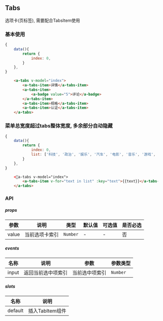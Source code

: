 ## Tabs
选项卡(页标签), 需要配合TabsItem使用

### 基本使用
``` javascript
{
    data(){
        return {
            index: 0,
        }
    },
}
```

``` html
    <a-tabs v-model="index">
        <a-tabs-item>详情</a-tabs-item>
        <a-tabs-item>
            <a-badge value="5">评论</a-badge>
        </a-tabs-item>
        <a-tabs-item>规格</a-tabs-item>
        <a-tabs-item>认证</a-tabs-item>
    </a-tabs>
```

### 菜单总宽度超过tabs整体宽度, 多余部分自动隐藏
``` javascript
{
    data(){
        return {
            index: 0,
            list: ['科技', '政治', '娱乐', '汽车', '电影', '音乐', '游戏', '天气', '直播', '微博', '微信', '生活常识', '怀孕', '养生', '计算机', '宠物', '时尚', '演员', '话剧', '非常6+1']
        }
    },
}
```

``` html
    <a-tabs v-model="index">
        <a-tabs-item v-for="text in list" :key="text">{{text}}</a-tabs-item>
    </a-tabs>
```

### API

##### props
| 参数 | 说明 | 类型 | 默认值 | 可选值 |是否必选
|-----------|-----------|-----------|-------------|-------------|-------------|
| value | 当前选项卡索引 | `Number` | - |-|否|

##### events

| 名称 | 说明 | 参数 | 参数类型|
|-----------|-----------|-----------|-----------|
| input | 返回当前选中项索引 | 当前选中项索引|`Number`|


##### slots
| 名称 | 说明 |
|-----------|-----------|
| default | 插入TabItem组件 |